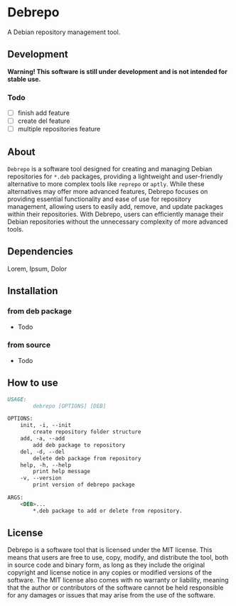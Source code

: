 # Debrepo

A Debian repository management tool.

## Development
__Warning! This software is still under development and is not intended for stable use.__

### Todo
- [ ] finish add feature
- [ ] create del feature
- [ ] multiple repositories feature

## About
`Debrepo` is a software tool designed for creating and managing Debian repositories for `*.deb` packages, providing a lightweight and user-friendly alternative to more complex tools like `reprepo` or `aptly`. While these alternatives may offer more advanced features, Debrepo focuses on providing essential functionality and ease of use for repository management, allowing users to easily add, remove, and update packages within their repositories. With Debrepo, users can efficiently manage their Debian repositories without the unnecessary complexity of more advanced tools.

## Dependencies
Lorem, Ipsum, Dolor

## Installation
### from deb package
- Todo

### from source
- Todo

## How to use
```md
USAGE:
        debrepo [OPTIONS] [DEB]

OPTIONS:
	init, -i, --init
		create repository folder structure
	add, -a, --add
		add deb package to repository
	del, -d, --del
		delete deb package from repository
	help, -h, --help
		print help message
	-v, --version
		print version of debrepo package

ARGS:
	<DEB>...
		*.deb package to add or delete from repository.
```

## License
Debrepo is a software tool that is licensed under the MIT license. This means that users are free to use, copy, modify, and distribute the tool, both in source code and binary form, as long as they include the original copyright and license notice in any copies or modified versions of the software. The MIT license also comes with no warranty or liability, meaning that the author or contributors of the software cannot be held responsible for any damages or issues that may arise from the use of the software.

